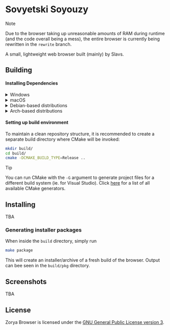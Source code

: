 # Sovyetski Soyouzy

> [!NOTE]
> Due to the browser taking up unreasonable amounts of RAM during runtime (and the code overall being a mess), the entire browser is currently being rewritten in the `rewrite` branch.

A small, lightweight web browser built (mainly) by Slavs.

## Building

#### Installing Dependencies

<details>
<summary>Windows</summary>

TBA

</details>

<details>
<summary>macOS</summary>

Make sure you have [Homebrew](https://brew.sh/) installed.

```bash
brew bundle
```

</details>

<details>
<summary>Debian-based distributions</summary>

```bash
sudo apt install cmake clang libsdl2{-dev,} libsdl2{-image,} libsdl2{-ttf.}
```

</details>

<details>
<summary>Arch-based distributions</summary>

```bash
sudo pacman -S cmake clang sdl2{_image,_ttf}
```

</details>

#### Setting up build environment

To maintain a clean repository structure, it is recommended to create a separate build directory where CMake will be invoked:

```bash
mkdir build/
cd build/
cmake -DCMAKE_BUILD_TYPE=Release ..
```

> [!TIP]
> You can run CMake with the `-G`  argument to generate project files for a different build system (ie. for Visual Studio). Click [here](https://cmake.org/cmake/help/latest/manual/cmake-generators.7.html) for a list of all available CMake generators.

## Installing

TBA

### Generating installer packages

When inside the `build` directory, simply run
```bash
make package
```

This will create an installer/archive of a fresh build of the browser. Output can bee seen in the `build/pkg` directory.

## Screenshots

TBA

## License

Zorya Browser is licensed under the [GNU General Public License version 3](LICENSE.txt).
